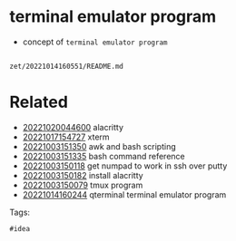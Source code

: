 # terminal emulator program

- concept of `terminal emulator program`

```
```

` zet/20221014160551/README.md `

# Related

- [20221020044600](/zet/20221020044600/README.md) alacritty
- [20221017154727](/zet/20221017154727/README.md) xterm
- [20221003151350](/zet/20221003151350/README.md) awk and bash scripting
- [20221003151335](/zet/20221003151335/README.md) bash command reference
- [20221003150118](/zet/20221003150118/README.md) get numpad to work in ssh over putty
- [20221003150182](/zet/20221003150182/README.md) install alacritty 
- [20221003150079](/zet/20221003150079/README.md) tmux program
- [20221014160244](/zet/20221014160244/README.md) qterminal terminal emulator program

Tags:

    #idea
